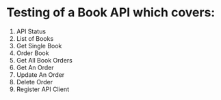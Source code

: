 # Testing of a Book API which covers:
1) API Status
2) List of Books
3) Get Single Book
4) Order Book
5) Get All Book Orders
6) Get An Order
7) Update An Order
8) Delete Order
9) Register API Client

